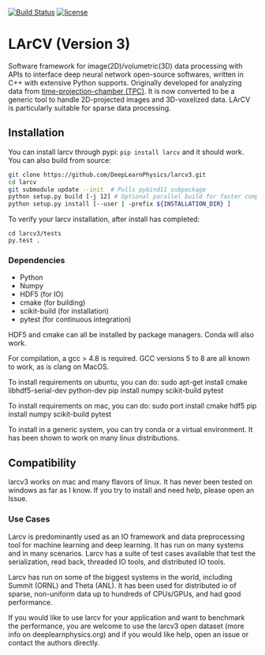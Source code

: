 [![Build Status](https://travis-ci.com/DeepLearnPhysics/larcv3.svg?branch=develop)](https://travis-ci.com/DeepLearnPhysics/larcv3) [![license](https://img.shields.io/github/license/mashape/apistatus.svg)](https://raw.githubusercontent.com/DeepLearnPhysics/larcv2/develop/LICENSE) 

# LArCV (Version 3)
Software framework for image(2D)/volumetric(3D) data processing with APIs to interface deep neural network open-source softwares, written in C++ with extensive Python supports.  Originally developed for analyzing data from [time-projection-chamber (TPC)](https://en.wikipedia.org/wiki/Time_projection_chamber). It is now converted to be a generic tool to handle 2D-projected images and 3D-voxelized data. LArCV is particularly suitable for sparse data processing.


## Installation

You can install larcv through pypi: `pip install larcv` and it should work.  You can also build from source:

```bash
git clone https://github.com/DeepLearnPhysics/larcv3.git
cd larcv
git submodule update --init  # Pulls pybind11 subpackage
python setup.py build [-j 12] # Optional parallel build for faster compilation
python setup.py install [--user | -prefix ${INSTALLATION_DIR} ] 
```

To verify your larcv installation, after install has completed:
```
cd larcv3/tests
py.test .
```


### Dependencies

* Python
* Numpy
* HDF5 (for IO)
* cmake (for building)
* scikit-build (for installation)
* pytest (for continuous integration)

HDF5 and cmake can all be installed by package managers.  Conda will also work.

For compilation, a gcc > 4.8 is required.  GCC versions 5 to 8 are all known to work, as is clang on MacOS.

To install requirements on ubuntu, you can do:
sudo apt-get install cmake libhdf5-serial-dev python-dev
pip install numpy scikit-build pytest

To install requirements on mac, you can do:
sudo port install cmake hdf5
pip install numpy scikit-build pytest

To install in a generic system, you can try conda or a virtual environment.  It has been shown to work on many linux distributions.

<!-- ## Wiki -->

<!-- Checkout the [Wiki](https://github.com/DeepLearnPhysics/larcv3/wiki) for notes on using this code. -->


## Compatibility

larcv3 works on mac and many flavors of linux.  It has never been tested on windows as far as I know.  If you try to install and need help, please open an Issue.

### Use Cases

Larcv is predominantly used as an IO framework and data preprocessing tool for machine learning and deep learning.  It has run on many systems and in many scenarios.  Larcv has a suite of test cases available that test the serialization, read back, threaded IO tools, and distributed IO tools.

Larcv has run on some of the biggest systems in the world, including Summit (ORNL) and Theta (ANL).  It has been used for distributed io of sparse, non-uniform data up to hundreds of CPUs/GPUs, and had good performance.

If you would like to use larcv for your application and want to benchmark the performance, you are welcome to use the larcv3 open dataset (more info on deeplearnphysics.org) and if you would like help, open an issue or contact the authors directly.





